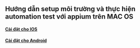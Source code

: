 ## Hướng dẫn setup môi trường và thực hiện automation test với appium trên MAC OS

#### [Cài đặt cho IOS](https://github.com/hominhtuong/appium/blob/master/docs/appium-ios/appium-ios.md)

#### [Cài đặt cho Android](https://github.com/hominhtuong/appium/blob/master/docs/appium-android/appium-android.md)

